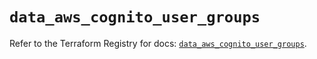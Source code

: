 # `data_aws_cognito_user_groups`

Refer to the Terraform Registry for docs: [`data_aws_cognito_user_groups`](https://registry.terraform.io/providers/hashicorp/aws/6.0.0/docs/data-sources/cognito_user_groups).
